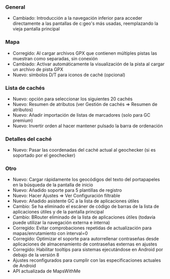 ### General
- Cambiado: Introducción a la navegación inferior para acceder directamente a las pantallas de c:geo's más usadas, reemplazando la vieja pantalla principal

### Mapa
- Corregido: Al cargar archivos GPX que contienen múltiples pistas las muestran como separadas, sin conexión
- Cambiado: Activar automáticamente la visualización de la pista al cargar un archivo de pista GPX
- Nuevo: símbolos D/T para iconos de caché (opcional)

### Lista de cachés
- Nuevo: opción para seleccionar los siguientes 20 cachés
- Nuevo: Resumen de atributos (ver Gestión de cachés => Resumen de atributos)
- Nuevo: Añadir importación de listas de marcadores (solo para GC premium)
- Nuevo: Invertir orden al hacer mantener pulsado la barra de ordenación

### Detalles del caché
- Nuevo: Pasar las coordenadas del caché actual al geochecker (si es soportado por el geochecker)

### Otro
- Nuevo: Cargar rápidamente los geocódigos del texto del portapapeles en la búsqueda de la pantalla de inicio
- Nuevo: Añadido soporte para 5 plantillas de registro
- Nuevo: Hacer Ajustes => Ver Configuración filtrable
- Nuevo: Añadido asistente GC a la lista de aplicaciones útiles
- Cambio: Se ha eliminado el escáner de código de barras de la lista de aplicaciones útiles y de la pantalla principal
- Cambio: BRouter eliminado de la lista de aplicaciones útiles (todavía puede utilizar la navegación externa e interna)
- Corregido: Evitar comprobaciones repetidas de actualización para mapas/enrutamiento con interval=0
- Corregido: Optimizar el soporte para autorrellenar contraseñas desde aplicaciones de almacenamiento de contraseñas externas en ajustes
- Corregido: Habilitar tooltips para sistemas ejecutándose en Android por debajo de la versión 8
- Ajustes reconfigurados para cumplir con las especificaciones actuales de Android
- API actualizada de MapsWithMe

